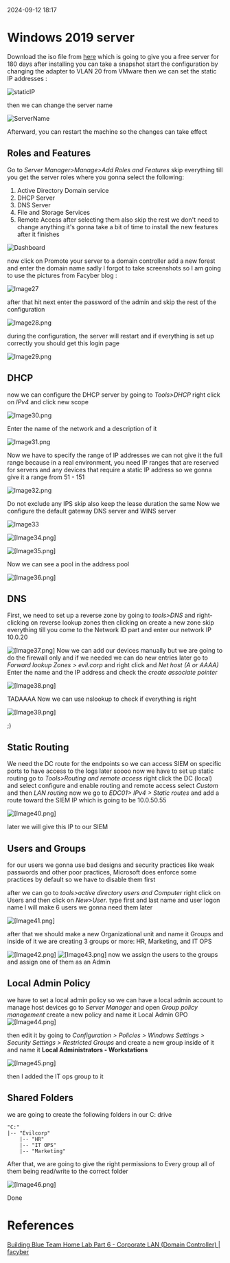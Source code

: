 2024-09-12 18:17



# Windows 2019 server 

Download the iso file from [here](https://www.microsoft.com/en-us/evalcenter/evaluate-windows-server-2019) which is going to give you a free server for 180 days after installing you can take a snapshot 
start the configuration by changing the adapter to VLAN 20 from VMware then we can set the static IP addresses :

![staticIP](/Attachment/Image24.png)

then we can change the server name 

![ServerName](/Attachment/Image25.png)

Afterward, you can restart the machine so the changes can take effect

## Roles and Features 

Go to _Server Manager>Manage>Add Roles and Features_ skip everything till you get the server roles where you gonna select the following:
1. Active Directory Domain service 
2. DHCP Server
3. DNS Server
4. File and Storage Services 
5. Remote Access 
after selecting them also skip the rest we don't need to change anything it's gonna take a bit of time to install the new features after it finishes 

![Dashboard](/Attachment/Image26.png)

now click on Promote your server to a domain controller 
add a new forest and enter the domain name sadly I forgot to take screenshots so I am going to use the pictures from Facyber blog :

![Image27](/Attachment/Image27.png)


after that hit next enter the password of the admin and skip the rest of the configuration 

![Image28.png](/Attachment/Image28.png)

during the configuration, the server will restart and if everything is set up correctly you should get this login page 

![Image29.png](/Attachment/Image29.png)

## DHCP

now we can configure the DHCP server by going to _Tools>DHCP_ right click on _IPv4_ and click new scope 

![Image30.png](/Attachment/Image30.png)

Enter the name of the network and a description of it 

![Image31.png](/Attachment/Image31.png)

Now we have to specify the range of IP addresses we can not give it the full range because in a real environment, you need IP ranges that are reserved for servers and any devices that require a static IP address so we gonna give it a range from 51 - 151

![Image32.png](/Attachment/Image32.png)

Do not exclude any IPS skip also keep the lease duration the same 
Now we configure the default gateway DNS server and WINS server

![Image33](/Attachment/Image33.png)

![[Image34.png]](/Attachment/Image34.png)

![[Image35.png]](/Attachment/Image35.png)

Now we can see a pool in the address pool

![[Image36.png]](/Attachment/Image36.png)

## DNS 

First, we need to set up a reverse zone by going to _tools>DNS_ and right-clicking on reverse lookup zones then clicking on create a new zone skip everything till you come to the Network ID part and enter our network IP 10.0.20

![[Image37.png]](/Attachment/Image37.png)
Now we can add our devices manually but we are going to do the firewall only and if we needed we can do new entries later go to _Forward lookup Zones > evil.corp_ and right click and _Net host (A or AAAA)_
Enter the name and the IP address and check the _create associate pointer_ 

![[Image38.png]](/Attachment/Image38.png)

TADAAAA Now we can use nslookup to check if everything is right  

![[Image39.png]](/Attachment/Image39.png)

;)

## Static Routing 

We need the DC route for the endpoints so we can access SIEM on specific ports to have access to the logs later soooo now we have to set up static routing go to _Tools>Routing and remote access_ right click the DC (local) and select configure and enable routing and remote access select _Custom_ and then _LAN routing_
now we go to _EDC01> IPv4 > Static routes_ and add a route toward the SIEM IP which is going to be 10.0.50.55 

![[Image40.png]](/Attachment/Image40.png)

later we will give this IP to our SIEM 

## Users and Groups

for our users we gonna use bad designs and security practices like weak passwords and other poor practices, Microsoft does enforce some practices by default so we have to disable them  first 

after we can go to _tools>active directory users and Computer_ right click on Users and then click on _New>User_. type first and last name and user logon name I will make 6 users we gonna need them later 

![[Image41.png]](/Attachment/Image41.png)

after that we should make a new Organizational unit and name it Groups and inside of it we are creating 3 groups or more: HR, Marketing, and IT OPS 

![[Image42.png]](/Attachment/Image42.png)
![[Image43.png]](/Attachment/Image43.png)
now we assign the users to the groups and assign one of them as an Admin 

## Local Admin Policy

we have to set a local admin policy so we can have a local admin account to manage host devices 
go to _Server Manager_ and open _Group policy management_ create a new policy and name it Local Admin GPO
![[Image44.png]](/Attachment/Image44.png)

then edit it by going to _Configuration > Policies > Windows Settings > Security Settings > Restricted Groups_ and create a new group inside of it and name it **Local Administrators - Workstations**

![[Image45.png]](/Attachment/Image45.png)

then I added the IT ops group to it 

## Shared Folders

we are going to create the following folders in our C: drive  
```
"C:"
|-- "Evilcorp"
    |-- "HR"
    |-- "IT OPS"
    |-- "Marketing"
```

After that, we are going to give the right permissions to Every group all of them being read/write to the correct folder 

![[Image46.png]](/Attachment/Image46.png)

Done
# References 

[Building Blue Team Home Lab Part 6 - Corporate LAN (Domain Controller) | facyber](https://facyber.me/posts/blue-team-lab-guide-part-6/)
